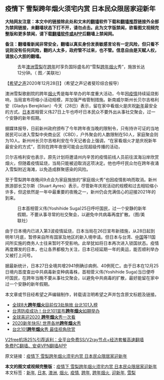  <h2>疫情下 雪梨跨年烟火须宅内赏 日本民众限居家迎新年</h2> <p class="notice"><b>大陆网友注意：本文中的链接除此处和文末的<a href="https://github.com/bannedbook/fanqiang" >翻墙</a>软件下载和<a href="https://github.com/killgcd/justmysocks/blob/master/README.md">翻墙推荐</a>链接外全部为禁网链接，未翻墙状态下打不开，请勿点击。此为文字版禁闻，欲看图文视频完整版和更多禁闻，请下载<a href="https://github.com/bannedbook/fanqiang">翻墙软件或APP</a>后翻墙上禁闻网。</p><p>备注：翻墙看新闻非常安全，翻墙以真实身份发表敏感言论有一定风险，但只看不说则没有任何风险，翻的人太多，政府管不过来，也不管。信息自由是天赋人权，请放心大胆的翻墙。</b></p>  <div class="entry"> <figure><figcaption>去年<a href="https://www.bannedbook.org/bnews/tag/%e6%be%b3%e6%b4%b2/" class="st_tag internal_tag" rel="tag" title="标签 澳洲 下的日志">澳洲</a><a href="https://www.bannedbook.org/bnews/tag/%E9%9B%AA%E6%A2%A8/" class="st_tag internal_tag" rel="tag" title="标签 雪梨 下的日志">雪梨</a>在<a href="https://www.bannedbook.org/bnews/tag/%E8%B7%A8%E5%B9%B4/" class="st_tag internal_tag" rel="tag" title="标签 跨年 下的日志">跨年</a>时享负国际盛名的“雪梨<a href="https://www.bannedbook.org/bnews/tag/%E8%B7%A8%E5%B9%B4%E7%83%9F%E7%81%AB/" class="st_tag internal_tag" rel="tag" title="标签 跨年烟火 下的日志">跨年烟火</a>秀”，施放长达12分钟。（ 图／美联社）</figcaption></figure> <p>【<span class='wp_keywordlink_affiliate'><a href="https://www.soundofhope.org" title="希望之声" target="_blank">希望之声</a></span>2020年12月28日】（希望之声记者斐珍综合报导）</p> <p>澳洲雪梨歌剧院的跨年<a href="https://www.bannedbook.org/bnews/tag/%E7%83%9F%E7%81%AB/" class="st_tag internal_tag" rel="tag" title="标签 烟火 下的日志">烟火</a>秀是每年举办的年度重大活动，今年因<a href="https://www.bannedbook.org/bnews/tag/%E7%96%AB%E6%83%85/" class="st_tag internal_tag" rel="tag" title="标签 疫情 下的日志">疫情</a>持续延烧影响，当局宣布将缩小活动规模，并加强严格管制措施。新南威尔斯州长贝尔吉格利安（Gladys Berejiklian）今天（28日）表示，留在家中看烟火是庆祝<a href="https://www.bannedbook.org/bnews/tag/%E6%96%B0%E5%B9%B4/" class="st_tag internal_tag" rel="tag" title="标签 新年 下的日志">新年</a>最安全的方式。<a href="https://www.bannedbook.org/bnews/tag/%e6%97%a5%e6%9c%ac/" class="st_tag internal_tag" rel="tag" title="标签 日本 下的日志">日本</a>首相菅义伟27日上午也呼吁日本民众不要外出从事社交聚会，过一个安静的新年假期。</p> <p>据媒体报导，日前新州政府颁布了今年跨年夜当晚的限制令，只有持许可证的当地居民可以进入雪梨中央商业区（CBD），户外聚会的人数限制在50人，家庭聚会则为10人。新州州长贝尔吉格利安在今天记者会上强调，“在家看烟火才是庆祝新年最安全的方式”，否则在跨年夜很可能会出现超级传播的活动，</p>  <p>贝尔吉格利安也表示，原先计划将邀请州内辛苦的疫情前线人员前往滨海沿岸欣赏烟火，但随着疫情延烧，当局只能被迫取消这项决定。他也呼吁民众勿在跨年夜涌入雪梨附近海滩，以免造成群聚感染的风险。</p> <p>至于雪梨跨年夜晚间9点会为家庭施放的“家庭烟火秀”也因疫情影响而取消。新州旅游部长艾尔斯（Stuart Ayres）表示，尽管新年庆祝活动的规模和过去相较缩小许多，但这依然是一年中最重要的夜晚之一，新州仍会充满信心的迎接2021年的到来。</p> <figure><figcaption>日本首相菅义伟(Yoshihide Suga)25日呼吁国民，过一个安静的新年假期，不要从事寻常的社交聚会，以避免中共病毒再度扩散。（图/美联社）</figcaption></figure> <p>由于日本境内已进入第3波疫情延烧，日本当局在26日宣布新措施，从28日起到明年1月底，暂停来自所有国家及地区的新入境申请。但日本与台湾、<span class='wp_keywordlink_affiliate'><a href="https://www.bannedbook.org/" title="中国" target="_blank">中国</a></span>等11国间所实施的商务人士往来暂时不受影响。此举犹如将日本再次进入锁国状态。疫情再度爆发的日本，也让各界都极为关注，日本已经延期一年的奥运，能否顺利举办又被打上问号。</p>  <p>据最新统计，日本27日全境共增2941例确诊病例、40例死亡。由于日本在12月25日境内首度查出中共病毒新变种病毒株，首相菅义伟(Yoshihide Suga)当日便呼吁国民，在跨年当晚不要从事社交聚会，以避免中共病毒的扩散，最好能留在家中过一个安静的新年假期。</p> <p>本文章或节目经希望之声编辑制作，转载请注明希望之声并包含原文标题及链接。</p> <ul class='op-related-articles' title='相关阅读'> <li><a href='https://www.bannedbook.org/bnews/taiwannews/20201217/1449259.html' target='_blank'>全球8大<b>跨年烟火</b>目前仅3处施放 台北101入榜</a></li> <li><a href='https://www.bannedbook.org/bnews/taiwannews/20201024/1419462.html' target='_blank'>台湾防疫成功！台北101宣布<b>跨年烟火</b>如期举办</a></li> <li><a href='https://www.bannedbook.org/bnews/comments/20200101/1251484.html' target='_blank'>全球喜迎2020 <b>跨年烟火</b>秀一次看</a></li> <li><a href='https://www.bannedbook.org/bnews/comments/20200101/1251280.html' target='_blank'>2020新年快乐! 世界各地<b>跨年烟火</b>秀</a></li> <li><a href='https://www.bannedbook.org/bnews/funmedia/20180103/880050.html' target='_blank'>台北101<b>跨年烟火</b>秀 最佳视角欣赏</a></li> </ul> <p class="texttj"> <a href="https://www.bannedbook.org/forum23/topic22702.html" target="_blank">V2free机场25%引荐返利：全平台免费SS/V2ray节点+经济套餐高速翻墙</a><br/> <a href="https://github.com/bannedbook/fanqiang/wiki/%E7%A6%81%E9%97%BB%E7%BD%91%E5%AE%89%E5%8D%93%E7%BF%BB%E5%A2%99%E6%96%B0%E9%97%BBAPP" target="_blank">免费PC翻墙、安卓VPN翻墙APP</a></p><p>原文链接：<a class="src_link"  href="https://www.soundofhope.org/post/457831" target="_blank">疫情下 雪梨跨年烟火须宅内赏 日本民众限居家迎新年</a></p> <a name='sharetosocial'></a>       <div><b>本文的图文或视频完整版</b>：<a href='https://www.bannedbook.org/bnews/comments/20201228/1456518.html'>疫情下 雪梨跨年烟火须宅内赏 日本民众限居家迎新年</a></div>  </div><!--END ENTRY--> <div class="postfooter"> <div>本文标签：<a href="https://www.bannedbook.org/bnews/tag/%E6%96%B0%E5%B9%B4/" rel="tag">新年</a>, <a href="https://www.bannedbook.org/bnews/tag/%e6%97%a5%e6%9c%ac/" rel="tag">日本</a>, <a href="https://www.bannedbook.org/bnews/tag/%e6%be%b3%e6%b4%b2/" rel="tag">澳洲</a>, <a href="https://www.bannedbook.org/bnews/tag/%E7%83%9F%E7%81%AB/" rel="tag">烟火</a>, <a href="https://www.bannedbook.org/bnews/tag/%E7%96%AB%E6%83%85/" rel="tag">疫情</a>, <a href="https://www.bannedbook.org/bnews/tag/%E8%B7%A8%E5%B9%B4/" rel="tag">跨年</a>, <a href="https://www.bannedbook.org/bnews/tag/%E8%B7%A8%E5%B9%B4%E7%83%9F%E7%81%AB/" rel="tag">跨年烟火</a>, <a href="https://www.bannedbook.org/bnews/tag/%E8%BF%8E%E6%96%B0%E5%B9%B4/" rel="tag">迎新年</a>, <a href="https://www.bannedbook.org/bnews/tag/%E9%9B%AA%E6%A2%A8/" rel="tag">雪梨</a></div>  </div><!--END POSTFOOTER--> 